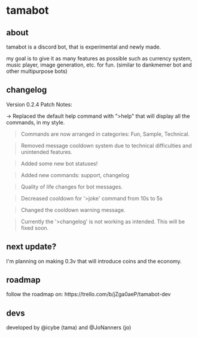 # tamabot

<h2> about </h2>
tamabot is a discord bot, that is experimental and newly made.

my goal is to give it as many features as possible such as currency system, music player, image generation, etc. for fun.
(similar to dankmemer bot and other multipurpose bots)

<h2> changelog </h2>
Version 0.2.4 Patch Notes:

-> Replaced the default help command with ">help" that will display all the commands, in my style.

> Commands are now arranged in categories: Fun, Sample, Technical.

> Removed message cooldown system due to technical difficulties and unintended features.

> Added some new bot statuses!

> Added new commands: support, changelog

> Quality of life changes for bot messages.

> Decreased cooldown for '>joke' command from 10s to 5s

> Changed the cooldown warning message.

> Currently the '>changelog' is not working as intended. This will be fixed soon.

<h2> next update? </h2>
I'm planning on making 0.3v that will introduce coins and the economy.

<h2> roadmap </h2>
follow the roadmap on: https://trello.com/b/jZga0aeP/tamabot-dev

<h2> devs </h2>
developed by @icybe (tama) and @JoNanners (jo)
